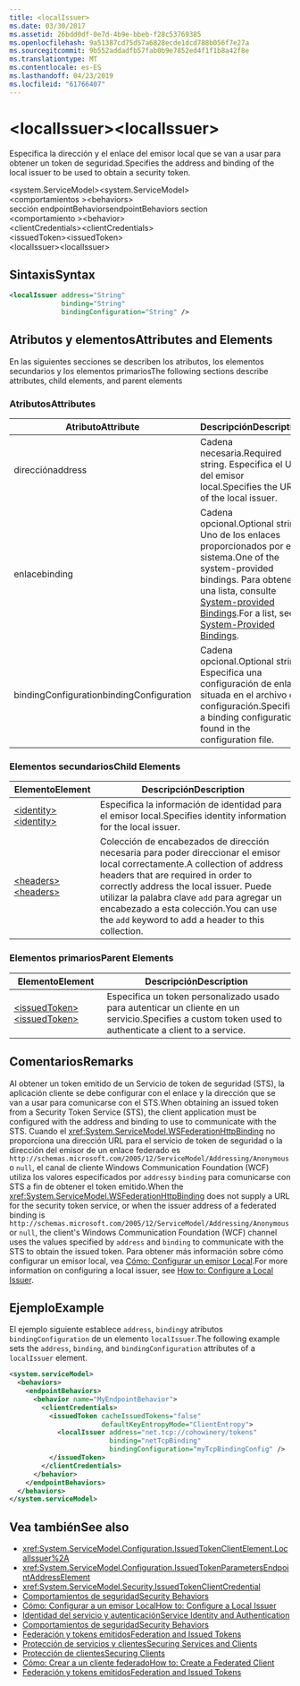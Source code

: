 ```yaml
---
title: <localIssuer>
ms.date: 03/30/2017
ms.assetid: 26bdd0df-0e7d-4b9e-bbeb-f28c53769385
ms.openlocfilehash: 9a51387cd75d57a6828ecde1dcd788b056f7e27a
ms.sourcegitcommit: 9b552addadfb57fab0b9e7852ed4f1f1b8a42f8e
ms.translationtype: MT
ms.contentlocale: es-ES
ms.lasthandoff: 04/23/2019
ms.locfileid: "61766407"
---
```

# <a name="localissuer"></a><span data-ttu-id="a50bf-101">\<localIssuer></span><span class="sxs-lookup"><span data-stu-id="a50bf-101">\<localIssuer></span></span>
<span data-ttu-id="a50bf-102">Especifica la dirección y el enlace del emisor local que se van a usar para obtener un token de seguridad.</span><span class="sxs-lookup"><span data-stu-id="a50bf-102">Specifies the address and binding of the local issuer to be used to obtain a security token.</span></span>  
  
 <span data-ttu-id="a50bf-103">\<system.ServiceModel></span><span class="sxs-lookup"><span data-stu-id="a50bf-103">\<system.ServiceModel></span></span>  
<span data-ttu-id="a50bf-104">\<comportamientos ></span><span class="sxs-lookup"><span data-stu-id="a50bf-104">\<behaviors></span></span>  
<span data-ttu-id="a50bf-105">sección endpointBehaviors</span><span class="sxs-lookup"><span data-stu-id="a50bf-105">endpointBehaviors section</span></span>  
<span data-ttu-id="a50bf-106">\<comportamiento ></span><span class="sxs-lookup"><span data-stu-id="a50bf-106">\<behavior></span></span>  
<span data-ttu-id="a50bf-107">\<clientCredentials></span><span class="sxs-lookup"><span data-stu-id="a50bf-107">\<clientCredentials></span></span>  
<span data-ttu-id="a50bf-108">\<issuedToken></span><span class="sxs-lookup"><span data-stu-id="a50bf-108">\<issuedToken></span></span>  
<span data-ttu-id="a50bf-109">\<localIssuer></span><span class="sxs-lookup"><span data-stu-id="a50bf-109">\<localIssuer></span></span>  
  
## <a name="syntax"></a><span data-ttu-id="a50bf-110">Sintaxis</span><span class="sxs-lookup"><span data-stu-id="a50bf-110">Syntax</span></span>  
  
```xml  
<localIssuer address="String"
             binding="String"
             bindingConfiguration="String" />
```  
  
## <a name="attributes-and-elements"></a><span data-ttu-id="a50bf-111">Atributos y elementos</span><span class="sxs-lookup"><span data-stu-id="a50bf-111">Attributes and Elements</span></span>  
 <span data-ttu-id="a50bf-112">En las siguientes secciones se describen los atributos, los elementos secundarios y los elementos primarios</span><span class="sxs-lookup"><span data-stu-id="a50bf-112">The following sections describe attributes, child elements, and parent elements</span></span>  
  
### <a name="attributes"></a><span data-ttu-id="a50bf-113">Atributos</span><span class="sxs-lookup"><span data-stu-id="a50bf-113">Attributes</span></span>  
  
|<span data-ttu-id="a50bf-114">Atributo</span><span class="sxs-lookup"><span data-stu-id="a50bf-114">Attribute</span></span>|<span data-ttu-id="a50bf-115">Descripción</span><span class="sxs-lookup"><span data-stu-id="a50bf-115">Description</span></span>|  
|---------------|-----------------|  
|<span data-ttu-id="a50bf-116">dirección</span><span class="sxs-lookup"><span data-stu-id="a50bf-116">address</span></span>|<span data-ttu-id="a50bf-117">Cadena necesaria.</span><span class="sxs-lookup"><span data-stu-id="a50bf-117">Required string.</span></span> <span data-ttu-id="a50bf-118">Especifica el URI del emisor local.</span><span class="sxs-lookup"><span data-stu-id="a50bf-118">Specifies the URI of the local issuer.</span></span>|  
|<span data-ttu-id="a50bf-119">enlace</span><span class="sxs-lookup"><span data-stu-id="a50bf-119">binding</span></span>|<span data-ttu-id="a50bf-120">Cadena opcional.</span><span class="sxs-lookup"><span data-stu-id="a50bf-120">Optional string.</span></span> <span data-ttu-id="a50bf-121">Uno de los enlaces proporcionados por el sistema.</span><span class="sxs-lookup"><span data-stu-id="a50bf-121">One of the system-provided bindings.</span></span> <span data-ttu-id="a50bf-122">Para obtener una lista, consulte [System-provided Bindings](../../../../../docs/framework/wcf/system-provided-bindings.md).</span><span class="sxs-lookup"><span data-stu-id="a50bf-122">For a list, see [System-Provided Bindings](../../../../../docs/framework/wcf/system-provided-bindings.md).</span></span>|  
|<span data-ttu-id="a50bf-123">bindingConfiguration</span><span class="sxs-lookup"><span data-stu-id="a50bf-123">bindingConfiguration</span></span>|<span data-ttu-id="a50bf-124">Cadena opcional.</span><span class="sxs-lookup"><span data-stu-id="a50bf-124">Optional string.</span></span> <span data-ttu-id="a50bf-125">Especifica una configuración de enlace situada en el archivo de configuración.</span><span class="sxs-lookup"><span data-stu-id="a50bf-125">Specifies a binding configuration found in the configuration file.</span></span>|  
  
### <a name="child-elements"></a><span data-ttu-id="a50bf-126">Elementos secundarios</span><span class="sxs-lookup"><span data-stu-id="a50bf-126">Child Elements</span></span>  
  
|<span data-ttu-id="a50bf-127">Elemento</span><span class="sxs-lookup"><span data-stu-id="a50bf-127">Element</span></span>|<span data-ttu-id="a50bf-128">Descripción</span><span class="sxs-lookup"><span data-stu-id="a50bf-128">Description</span></span>|  
|-------------|-----------------|  
|[<span data-ttu-id="a50bf-129">\<identity></span><span class="sxs-lookup"><span data-stu-id="a50bf-129">\<identity></span></span>](../../../../../docs/framework/configure-apps/file-schema/wcf/identity.md)|<span data-ttu-id="a50bf-130">Especifica la información de identidad para el emisor local.</span><span class="sxs-lookup"><span data-stu-id="a50bf-130">Specifies identity information for the local issuer.</span></span>|  
|[<span data-ttu-id="a50bf-131">\<headers></span><span class="sxs-lookup"><span data-stu-id="a50bf-131">\<headers></span></span>](../../../../../docs/framework/configure-apps/file-schema/wcf/headers-element.md)|<span data-ttu-id="a50bf-132">Colección de encabezados de dirección necesaria para poder direccionar el emisor local correctamente.</span><span class="sxs-lookup"><span data-stu-id="a50bf-132">A collection of address headers that are required in order to correctly address the local issuer.</span></span> <span data-ttu-id="a50bf-133">Puede utilizar la palabra clave `add` para agregar un encabezado a esta colección.</span><span class="sxs-lookup"><span data-stu-id="a50bf-133">You can use the `add` keyword to add a header to this collection.</span></span>|  
  
### <a name="parent-elements"></a><span data-ttu-id="a50bf-134">Elementos primarios</span><span class="sxs-lookup"><span data-stu-id="a50bf-134">Parent Elements</span></span>  
  
|<span data-ttu-id="a50bf-135">Elemento</span><span class="sxs-lookup"><span data-stu-id="a50bf-135">Element</span></span>|<span data-ttu-id="a50bf-136">Descripción</span><span class="sxs-lookup"><span data-stu-id="a50bf-136">Description</span></span>|  
|-------------|-----------------|  
|[<span data-ttu-id="a50bf-137">\<issuedToken></span><span class="sxs-lookup"><span data-stu-id="a50bf-137">\<issuedToken></span></span>](../../../../../docs/framework/configure-apps/file-schema/wcf/issuedtoken.md)|<span data-ttu-id="a50bf-138">Especifica un token personalizado usado para autenticar un cliente en un servicio.</span><span class="sxs-lookup"><span data-stu-id="a50bf-138">Specifies a custom token used to authenticate a client to a service.</span></span>|  
  
## <a name="remarks"></a><span data-ttu-id="a50bf-139">Comentarios</span><span class="sxs-lookup"><span data-stu-id="a50bf-139">Remarks</span></span>  
 <span data-ttu-id="a50bf-140">Al obtener un token emitido de un Servicio de token de seguridad  (STS), la aplicación cliente se debe configurar con el enlace y la dirección que se van a usar para comunicarse con el STS.</span><span class="sxs-lookup"><span data-stu-id="a50bf-140">When obtaining an issued token from a Security Token Service (STS), the client application must be configured with the address and binding to use to communicate with the STS.</span></span> <span data-ttu-id="a50bf-141">Cuando el <xref:System.ServiceModel.WSFederationHttpBinding> no proporciona una dirección URL para el servicio de token de seguridad o la dirección del emisor de un enlace federado es `http://schemas.microsoft.com/2005/12/ServiceModel/Addressing/Anonymous` o `null`, el canal de cliente Windows Communication Foundation (WCF) utiliza los valores especificados por `address`y `binding` para comunicarse con STS a fin de obtener el token emitido.</span><span class="sxs-lookup"><span data-stu-id="a50bf-141">When the <xref:System.ServiceModel.WSFederationHttpBinding> does not supply a URL for the security token service, or when the issuer address of a federated binding is `http://schemas.microsoft.com/2005/12/ServiceModel/Addressing/Anonymous` or `null`, the client's Windows Communication Foundation (WCF) channel uses the values specified by `address` and `binding` to communicate with the STS to obtain the issued token.</span></span> <span data-ttu-id="a50bf-142">Para obtener más información sobre cómo configurar un emisor local, vea [Cómo: Configurar un emisor Local](../../../../../docs/framework/wcf/feature-details/how-to-configure-a-local-issuer.md).</span><span class="sxs-lookup"><span data-stu-id="a50bf-142">For more information on configuring a local issuer, see [How to: Configure a Local Issuer](../../../../../docs/framework/wcf/feature-details/how-to-configure-a-local-issuer.md).</span></span>  
  
## <a name="example"></a><span data-ttu-id="a50bf-143">Ejemplo</span><span class="sxs-lookup"><span data-stu-id="a50bf-143">Example</span></span>  
 <span data-ttu-id="a50bf-144">El ejemplo siguiente establece `address`, `binding`y atributos `bindingConfiguration` de un elemento `localIssuer`.</span><span class="sxs-lookup"><span data-stu-id="a50bf-144">The following example sets the `address`, `binding`, and `bindingConfiguration` attributes of a `localIssuer` element.</span></span>  
  
```xml  
<system.serviceModel>
  <behaviors>
    <endpointBehaviors>
      <behavior name="MyEndpointBehavior">
        <clientCredentials>
          <issuedToken cacheIssuedTokens="false"
                       defaultKeyEntropyMode="ClientEntropy">
            <localIssuer address="net.tcp://cohowinery/tokens"
                         binding="netTcpBinding"
                         bindingConfiguration="myTcpBindingConfig" />
          </issuedToken>
        </clientCredentials>
      </behavior>
    </endpointBehaviors>
  </behaviors>
</system.serviceModel>
```  
  
## <a name="see-also"></a><span data-ttu-id="a50bf-145">Vea también</span><span class="sxs-lookup"><span data-stu-id="a50bf-145">See also</span></span>

- <xref:System.ServiceModel.Configuration.IssuedTokenClientElement.LocalIssuer%2A>
- <xref:System.ServiceModel.Configuration.IssuedTokenParametersEndpointAddressElement>
- <xref:System.ServiceModel.Security.IssuedTokenClientCredential>
- [<span data-ttu-id="a50bf-146">Comportamientos de seguridad</span><span class="sxs-lookup"><span data-stu-id="a50bf-146">Security Behaviors</span></span>](../../../../../docs/framework/wcf/feature-details/security-behaviors-in-wcf.md)
- [<span data-ttu-id="a50bf-147">Cómo: Configurar a un emisor Local</span><span class="sxs-lookup"><span data-stu-id="a50bf-147">How to: Configure a Local Issuer</span></span>](../../../../../docs/framework/wcf/feature-details/how-to-configure-a-local-issuer.md)
- [<span data-ttu-id="a50bf-148">Identidad del servicio y autenticación</span><span class="sxs-lookup"><span data-stu-id="a50bf-148">Service Identity and Authentication</span></span>](../../../../../docs/framework/wcf/feature-details/service-identity-and-authentication.md)
- [<span data-ttu-id="a50bf-149">Comportamientos de seguridad</span><span class="sxs-lookup"><span data-stu-id="a50bf-149">Security Behaviors</span></span>](../../../../../docs/framework/wcf/feature-details/security-behaviors-in-wcf.md)
- [<span data-ttu-id="a50bf-150">Federación y tokens emitidos</span><span class="sxs-lookup"><span data-stu-id="a50bf-150">Federation and Issued Tokens</span></span>](../../../../../docs/framework/wcf/feature-details/federation-and-issued-tokens.md)
- [<span data-ttu-id="a50bf-151">Protección de servicios y clientes</span><span class="sxs-lookup"><span data-stu-id="a50bf-151">Securing Services and Clients</span></span>](../../../../../docs/framework/wcf/feature-details/securing-services-and-clients.md)
- [<span data-ttu-id="a50bf-152">Protección de clientes</span><span class="sxs-lookup"><span data-stu-id="a50bf-152">Securing Clients</span></span>](../../../../../docs/framework/wcf/securing-clients.md)
- [<span data-ttu-id="a50bf-153">Cómo: Crear a un cliente federado</span><span class="sxs-lookup"><span data-stu-id="a50bf-153">How to: Create a Federated Client</span></span>](../../../../../docs/framework/wcf/feature-details/how-to-create-a-federated-client.md)
- [<span data-ttu-id="a50bf-154">Federación y tokens emitidos</span><span class="sxs-lookup"><span data-stu-id="a50bf-154">Federation and Issued Tokens</span></span>](../../../../../docs/framework/wcf/feature-details/federation-and-issued-tokens.md)
